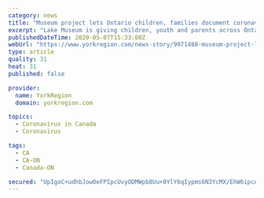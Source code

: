 ```yaml
---
category: news
title: "Museum project lets Ontario children, families document coronavirus experiences"
excerpt: "Lake Museum is giving children, youth and parents across Ontario the opportunity to make their mark in history amid the COVID-19 pandemic."
publishedDateTime: 2020-05-07T15:33:00Z
webUrl: "https://www.yorkregion.com/news-story/9971488-museum-project-lets-ontario-children-families-document-coronavirus-experiences/"
type: article
quality: 31
heat: 31
published: false

provider:
  name: YorkRegion
  domain: yorkregion.com

topics:
  - Coronavirus in Canada
  - Coronavirus

tags:
  - CA
  - CA-ON
  - Canada-ON

secured: "UpIgoC+udhbJow0eFPIpcUvyODMWpb8Uu+0YlY6qIypms6N3YcMX/EhW6ipcAS+18C1dL+T9vLff+6XaGQc/8b22EtXymsPjv8V/+0TyCXZVP5UrHIQJXFGAOxjfSPFh6Ednt6hFcCkQt9eNC7VRy/yywcfTxLczCBwVDCQ/OXBZjp+kJmZBpaMViPeNLpH+wvWkIbdzudVN/m7HTNmtOEppCrRSXEKwqZ3pSD2mK9K5PiBZIXNDW45hmlPYuA3XO5zP9tK0emGNHN0+bbv34yAhQKhkODFTf/3auSq7hh0LiqQ0p8HnTrHlXhSOU2yK/EdMn8+Z/vJ+nxCbew2/+/oKevv6fhc1XXbJxlkEl1DCafIXlwJL5L1fmc19DKIWOlk0z9we4RTFa4gKvLni95lnoBcpFkuFRGmZ7d34mX3GijaFgc5+7j7++gey/3UBL9XaOclWCLRxcw4PAeEe3mRH4L6Vi+KopLuJ7NupvqQ=;EgLTjasBCho89C1u6jHlIQ=="
---
```


